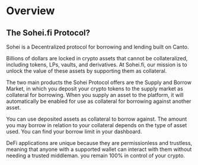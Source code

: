 # Overview

## The Sohei.fi Protocol?

Sohei is a Decentralized protocol for borrowing and lending built on Canto.&#x20;

Billions of dollars are locked in crypto assets that cannot be collateralized, including tokens, LPs, vaults, and derivatives. At Sohei.fi, our mission is to unlock the value of these assets by supporting them as collateral.

The two main products the Sohei Protocol offers are the Supply and Borrow Market, in which you deposit your crypto tokens to the supply market as collateral for borrowing. When you supply an asset to the platform, it will automatically be enabled for use as collateral for borrowing against another asset.

You can use deposited assets as collateral to borrow against. The amount you may borrow in relation to your collateral depends on the type of asset used. You can find your borrow limit in your dashboard.

DeFi applications are unique because they are permissionless and trustless, meaning that anyone with a supported wallet can interact with them without needing a trusted middleman. you remain 100% in control of your crypto.
